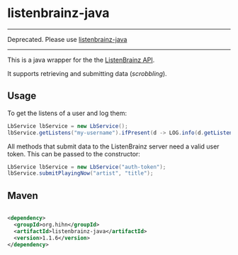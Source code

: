 # listenbrainz-java

---

Deprecated. Please use [listenbrainz-java](https://github.com/rain0r/listenbrainz-java)

---

This is a java wrapper for the the [ListenBrainz API](https://listenbrainz.readthedocs.io/en/latest/).

It supports retrieving and submitting data (_scrobbling_).

## Usage

To get the listens of a user and log them:

```java
LbService lbService = new LbService();
lbService.getListens("my-username").ifPresent(d -> LOG.info(d.getListens()));
```

All methods that submit data to the ListenBrainz server need a valid user token.
This can be passed to the constructor:


```java
LbService lbService = new LbService("auth-token");
lbService.submitPlayingNow("artist", "title");
```


## Maven

```xml

<dependency>
  <groupId>org.hihn</groupId>
  <artifactId>listenbrainz-java</artifactId>
  <version>1.1.6</version>
</dependency>
```
